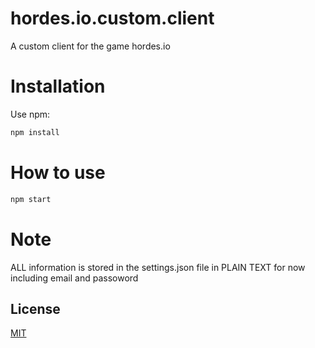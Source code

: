 # hordes.io.custom.client
A custom client for the game hordes.io

# Installation
Use npm:
```bash
npm install
```
# How to use
```bash
npm start
```
# Note
ALL information is stored in the settings.json file in PLAIN TEXT for now including email and passoword

## License
[MIT](https://choosealicense.com/licenses/mit/)
